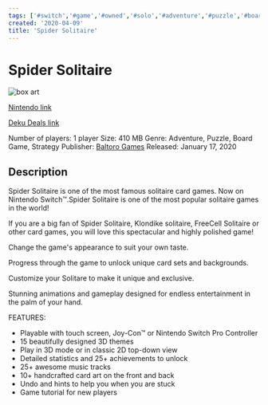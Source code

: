 ```yaml
---
tags: ['#switch','#game','#owned','#solo','#adventure','#puzzle','#boardgame','#strategy']
created: '2020-04-09'
title: 'Spider Solitaire'
---
```

# Spider Solitaire

![box art](https://assets.nintendo.com/image/upload/c_pad,f_auto,h_613,q_auto,w_1089/ncom/en_US/games/switch/s/spider-solitaire-switch/hero?v=2021042820)

[Nintendo link](https://www.nintendo.com/games/detail/spider-solitaire-switch/)

[Deku Deals link](https://www.dekudeals.com/items/spider-solitaire)

Number of players: 1 player
Size: 410 MB
Genre: Adventure, Puzzle, Board Game, Strategy
Publisher: [Baltoro Games](https://www.dekudeals.com/games?include[collection]=true&filter[publisher]=Baltoro+Games)
Released: January 17, 2020

## Description

Spider Solitaire is one of the most famous solitaire card games. Now on Nintendo Switch™.Spider Solitaire is one of the most popular solitaire games in the world! 

If you are a big fan of Spider Solitaire, Klondike solitaire, FreeCell Solitaire or other card games, you will love this spectacular and highly polished  game! 

Change the game's appearance to suit your own taste. 

Progress through the game to unlock unique card sets and backgrounds. 

Customize your Solitare to make it unique and exclusive.

Stunning animations and gameplay designed for endless entertainment in the palm of your hand.

FEATURES:

* Playable with touch screen, Joy-Con™ or Nintendo Switch Pro Controller
* 15 beautifully designed 3D themes
* Play in 3D mode or in classic 2D top-down view
* Detailed statistics and 25+ achievements to unlock
* 25+ awesome music tracks
* 10+ handcrafted card art on the front and back
* Undo and hints to help you when you are stuck
* Game tutorial for new players

